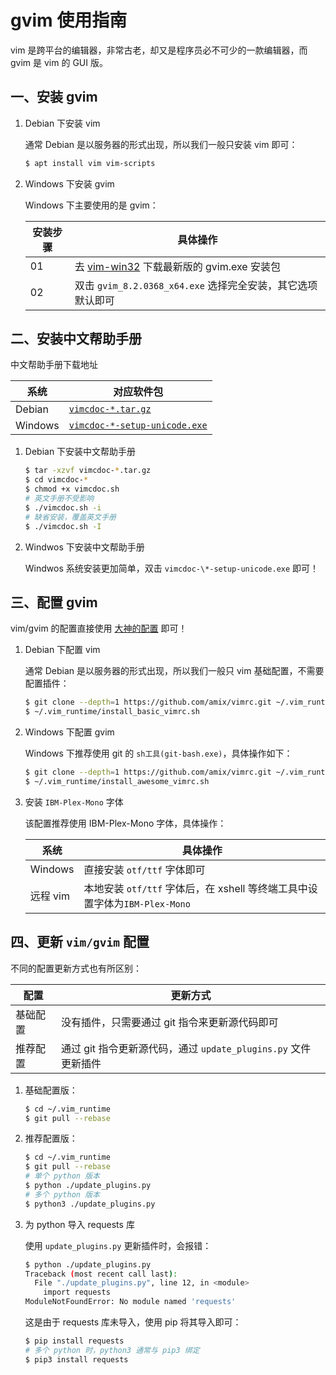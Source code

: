 # gvim 使用指南

vim 是跨平台的编辑器，非常古老，却又是程序员必不可少的一款编辑器，而 gvim 是 vim 的 GUI 版。

## 一、安装 gvim

1. Debian 下安装 vim

   通常 Debian 是以服务器的形式出现，所以我们一般只安装 vim 即可：

   ```sh
   $ apt install vim vim-scripts
   ```

2. Windows 下安装 gvim

   Windows 下主要使用的是 gvim：

   | 安装步骤 | 具体操作                                                                                         |
   | -------- | ------------------------------------------------------------------------------------------------ |
   | 01       | 去 [vim-win32](https://github.com/vim/vim-win32-installer/releases) 下载最新版的 gvim.exe 安装包 |
   | 02       | 双击 `gvim_8.2.0368_x64.exe` 选择完全安装，其它选项默认即可                                      |

## 二、安装中文帮助手册

中文帮助手册下载地址

| 系统    | 对应软件包                                                                      |
| ------- | ------------------------------------------------------------------------------- |
| Debian  | [`vimcdoc-*.tar.gz`](https://github.com/yianwillis/vimcdoc/releases)            |
| Windows | [`vimcdoc-*-setup-unicode.exe`](https://github.com/yianwillis/vimcdoc/releases) |

1. Debian 下安装中文帮助手册

   ```sh
   $ tar -xzvf vimcdoc-*.tar.gz
   $ cd vimcdoc-*
   $ chmod +x vimcdoc.sh
   # 英文手册不受影响
   $ ./vimcdoc.sh -i
   # 缺省安装，覆盖英文手册
   $ ./vimcdoc.sh -I
   ```

2. Windwos 下安装中文帮助手册

   Windwos 系统安装更加简单，双击 `vimcdoc-\*-setup-unicode.exe` 即可！

## 三、配置 gvim

vim/gvim 的配置直接使用 [大神的配置](https://github.com/linjialiang/vimrc.git) 即可！

1. Debian 下配置 vim

   通常 Debian 是以服务器的形式出现，所以我们一般只 vim 基础配置，不需要配置插件：

   ```sh
   $ git clone --depth=1 https://github.com/amix/vimrc.git ~/.vim_runtime
   $ ~/.vim_runtime/install_basic_vimrc.sh
   ```

2. Windows 下配置 gvim

   Windows 下推荐使用 git 的 `sh工具(git-bash.exe)`，具体操作如下：

   ```sh
   $ git clone --depth=1 https://github.com/amix/vimrc.git ~/.vim_runtime
   $ ~/.vim_runtime/install_awesome_vimrc.sh
   ```

3. 安装 `IBM-Plex-Mono` 字体

   该配置推荐使用 IBM-Plex-Mono 字体，具体操作：

   | 系统     | 具体操作                                                                   |
   | -------- | -------------------------------------------------------------------------- |
   | Windows  | 直接安装 `otf/ttf` 字体即可                                                |
   | 远程 vim | 本地安装 `otf/ttf` 字体后，在 xshell 等终端工具中设置字体为`IBM-Plex-Mono` |

## 四、更新 `vim/gvim` 配置

不同的配置更新方式也有所区别：

| 配置     | 更新方式                                                       |
| -------- | -------------------------------------------------------------- |
| 基础配置 | 没有插件，只需要通过 git 指令来更新源代码即可                  |
| 推荐配置 | 通过 git 指令更新源代码，通过 `update_plugins.py` 文件更新插件 |

1. 基础配置版：

   ```sh
   $ cd ~/.vim_runtime
   $ git pull --rebase
   ```

2. 推荐配置版：

   ```sh
   $ cd ~/.vim_runtime
   $ git pull --rebase
   # 单个 python 版本
   $ python ./update_plugins.py
   # 多个 python 版本
   $ python3 ./update_plugins.py
   ```

3. 为 python 导入 requests 库

   使用 `update_plugins.py` 更新插件时，会报错：

   ```sh
   $ python ./update_plugins.py
   Traceback (most recent call last):
     File "./update_plugins.py", line 12, in <module>
       import requests
   ModuleNotFoundError: No module named 'requests'
   ```

   这是由于 requests 库未导入，使用 pip 将其导入即可：

   ```sh
   $ pip install requests
   # 多个 python 时，python3 通常与 pip3 绑定 
   $ pip3 install requests
   ```
